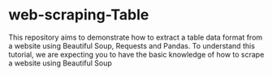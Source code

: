 # web-scraping-Table

This repository aims to demonstrate how to extract a table data format from a website using Beautiful Soup, Requests and Pandas. To understand this tutorial, we are expecting you to have the basic knowledge of how to scrape a website using Beautiful Soup
